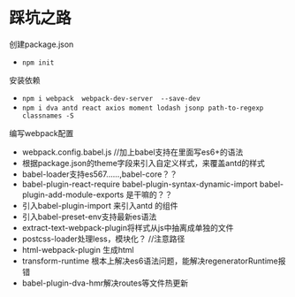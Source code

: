 # 踩坑之路
创建package.json
* `npm init`

安装依赖
* `npm i webpack  webpack-dev-server  --save-dev`
* `npm i dva antd react axios moment lodash jsonp path-to-regexp classnames -S`  

编写webpack配置
*  webpack.config.babel.js //加上babel支持在里面写es6+的语法
* 根据package.json的theme字段来引入自定义样式，来覆盖antd的样式
* babel-loader支持es567……,babel-core？？ 
* babel-plugin-react-require babel-plugin-syntax-dynamic-import babel-plugin-add-module-exports 是干嘛的？？
* 引入babel-plugin-import 来引入antd 的组件
* 引入babel-preset-env支持最新es语法
* extract-text-webpack-plugin将样式从js中抽离成单独的文件
* postcss-loader处理less，模块化？ //注意路径
* html-webpack-plugin 生成html
* transform-runtime 根本上解决es6语法问题，能解决regeneratorRuntime报错
* babel-plugin-dva-hmr解决routes等文件热更新